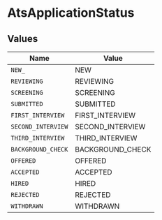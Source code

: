# AtsApplicationStatus


## Values

| Name               | Value              |
| ------------------ | ------------------ |
| `NEW_`             | NEW                |
| `REVIEWING`        | REVIEWING          |
| `SCREENING`        | SCREENING          |
| `SUBMITTED`        | SUBMITTED          |
| `FIRST_INTERVIEW`  | FIRST_INTERVIEW    |
| `SECOND_INTERVIEW` | SECOND_INTERVIEW   |
| `THIRD_INTERVIEW`  | THIRD_INTERVIEW    |
| `BACKGROUND_CHECK` | BACKGROUND_CHECK   |
| `OFFERED`          | OFFERED            |
| `ACCEPTED`         | ACCEPTED           |
| `HIRED`            | HIRED              |
| `REJECTED`         | REJECTED           |
| `WITHDRAWN`        | WITHDRAWN          |